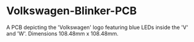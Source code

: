 # Volkswagen-Blinker-PCB
A PCB depicting the 'Volkswagen' logo featuring blue LEDs inside the 'V' and 'W'. Dimensions 108.48mm x 108.48mm.
